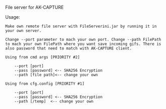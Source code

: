 File server for AK-CAPTURE

Usage:

	Make own remote file server with FileServerini.jar by running it in your own server.
	
	Change --port parameter to mach your own port. Change --path FilePath to mach your own FilePath where you want save incoming gifs. There is also password that need to match with AK-CAPTURE client.
	
	Using from cmd args [PRIORITY #2]
		
		--port [port]
		--pass [password] <-- SHA256 Encryption
		--path [file path]<-- change your own
		
	Using from cfg.config [PRIORITY #1]
		
		--port [port]
		--pass [password] <-- SHA256 Encryption
		--path [/temp]  <-- change your own
